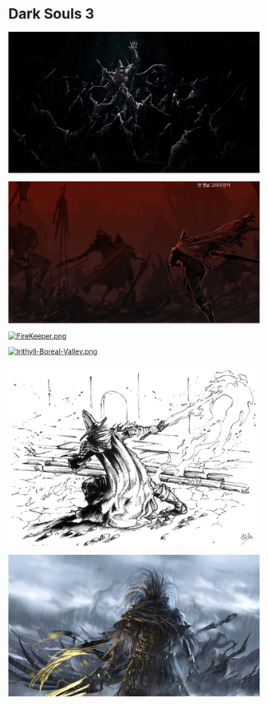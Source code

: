 # Dark Souls 3

<a href="1.jpg"><img alt="1.jpg" src="1.jpg"></a>

<a href="2.jpg"><img alt="2.jpg" src="2.jpg"></a>

<a href="FireKeeper.png"><img alt="FireKeeper.png" src="FireKeeper.png"></a>

<a href="Irithyll-Boreal-Valley.png"><img alt="Irithyll-Boreal-Valley.png" src="Irithyll-Boreal-Valley.png"></a>

<a href="mathieu-le-gall-05.jpg"><img alt="mathieu-le-gall-05.jpg" src="mathieu-le-gall-05.jpg"></a>

<a href="wallhaven-r79ol1.jpg"><img alt="wallhaven-r79ol1.jpg" src="wallhaven-r79ol1.jpg"></a>